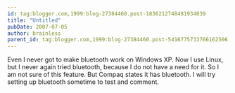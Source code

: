```yaml
---
id: tag:blogger.com,1999:blog-27384460.post-1836212748481934039
title: "Untitled"
pubDate: 2007-07-05
author: brainless
parent_id: tag:blogger.com,1999:blog-27384460.post-5416775733766162506
---
```


Even I never got to make bluetooth work on Windows XP. Now I use Linux, but I never again tried bluetooth, because I do not have a need for it. So I am not sure of this feature. But Compaq states it has bluetooth. I will try setting up bluetooth sometime to test and comment.